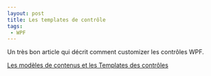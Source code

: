 ```yaml
---
layout: post
title: Les templates de contrôle
tags:
 - WPF
---
```


Un très bon article qui décrit comment customizer les contrôles WPF.

[Les modèles de contenus et les Templates des contrôles](http://blogs.developpeur.org/raptorxp/pages/WPF-_3A00_-Les-mod_26002300_232_3B00_les-de-contenus-et-les-Templates-des-contr_26002300_244_3B00_les.aspx)
